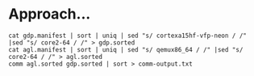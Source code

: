 # Approach...

    cat gdp.manifest | sort | uniq | sed "s/ cortexa15hf-vfp-neon / /" |sed "s/ core2-64 / /" > gdp.sorted
    cat agl.manifest | sort | uniq | sed "s/ qemux86_64 / /" |sed "s/ core2-64 / /" > agl.sorted
    comm agl.sorted gdp.sorted | sort > comm-output.txt
